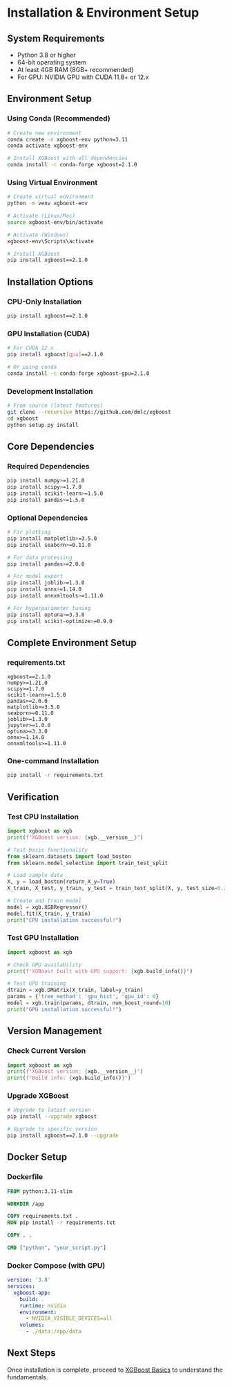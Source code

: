 # Installation & Environment Setup

## System Requirements

- Python 3.8 or higher
- 64-bit operating system
- At least 4GB RAM (8GB+ recommended)
- For GPU: NVIDIA GPU with CUDA 11.8+ or 12.x

## Environment Setup

### Using Conda (Recommended)

```bash
# Create new environment
conda create -n xgboost-env python=3.11
conda activate xgboost-env

# Install XGBoost with all dependencies
conda install -c conda-forge xgboost=2.1.0
```

### Using Virtual Environment

```bash
# Create virtual environment
python -m venv xgboost-env

# Activate (Linux/Mac)
source xgboost-env/bin/activate

# Activate (Windows)
xgboost-env\Scripts\activate

# Install XGBoost
pip install xgboost==2.1.0
```

## Installation Options

### CPU-Only Installation

```bash
pip install xgboost==2.1.0
```

### GPU Installation (CUDA)

```bash
# For CUDA 12.x
pip install xgboost[gpu]==2.1.0

# Or using conda
conda install -c conda-forge xgboost-gpu=2.1.0
```

### Development Installation

```bash
# From source (latest features)
git clone --recursive https://github.com/dmlc/xgboost
cd xgboost
python setup.py install
```

## Core Dependencies

### Required Dependencies

```bash
pip install numpy>=1.21.0
pip install scipy>=1.7.0
pip install scikit-learn>=1.5.0
pip install pandas>=1.5.0
```

### Optional Dependencies

```bash
# For plotting
pip install matplotlib>=3.5.0
pip install seaborn>=0.11.0

# For data processing
pip install pandas>=2.0.0

# For model export
pip install joblib>=1.3.0
pip install onnx>=1.14.0
pip install onnxmltools>=1.11.0

# For hyperparameter tuning
pip install optuna>=3.3.0
pip install scikit-optimize>=0.9.0
```

## Complete Environment Setup

### requirements.txt

```text
xgboost==2.1.0
numpy>=1.21.0
scipy>=1.7.0
scikit-learn>=1.5.0
pandas>=2.0.0
matplotlib>=3.5.0
seaborn>=0.11.0
joblib>=1.3.0
jupyter>=1.0.0
optuna>=3.3.0
onnx>=1.14.0
onnxmltools>=1.11.0
```

### One-command Installation

```bash
pip install -r requirements.txt
```

## Verification

### Test CPU Installation

```python
import xgboost as xgb
print(f"XGBoost version: {xgb.__version__}")

# Test basic functionality
from sklearn.datasets import load_boston
from sklearn.model_selection import train_test_split

# Load sample data
X, y = load_boston(return_X_y=True)
X_train, X_test, y_train, y_test = train_test_split(X, y, test_size=0.2)

# Create and train model
model = xgb.XGBRegressor()
model.fit(X_train, y_train)
print("CPU installation successful!")
```

### Test GPU Installation

```python
import xgboost as xgb

# Check GPU availability
print(f"XGBoost built with GPU support: {xgb.build_info()}")

# Test GPU training
dtrain = xgb.DMatrix(X_train, label=y_train)
params = {'tree_method': 'gpu_hist', 'gpu_id': 0}
model = xgb.train(params, dtrain, num_boost_round=10)
print("GPU installation successful!")
```

## Version Management

### Check Current Version

```python
import xgboost as xgb
print(f"XGBoost version: {xgb.__version__}")
print(f"Build info: {xgb.build_info()}")
```

### Upgrade XGBoost

```bash
# Upgrade to latest version
pip install --upgrade xgboost

# Upgrade to specific version
pip install xgboost==2.1.0 --upgrade
```

## Docker Setup

### Dockerfile

```dockerfile
FROM python:3.11-slim

WORKDIR /app

COPY requirements.txt .
RUN pip install -r requirements.txt

COPY . .

CMD ["python", "your_script.py"]
```

### Docker Compose (with GPU)

```yaml
version: '3.8'
services:
  xgboost-app:
    build: .
    runtime: nvidia
    environment:
      - NVIDIA_VISIBLE_DEVICES=all
    volumes:
      - ./data:/app/data
```

## Next Steps

Once installation is complete, proceed to [XGBoost Basics](02_Basics.md) to understand the fundamentals.
